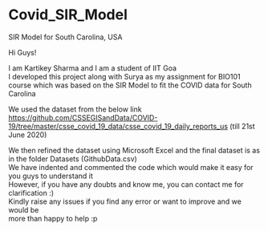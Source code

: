 # Covid_SIR_Model
SIR Model for South Carolina, USA

  
Hi Guys!

I am Kartikey Sharma and I am a student of IIT Goa<br>
I developed this project along with Surya as my assignment for BIO101 course which was based on the SIR Model to fit the COVID data for South Carolina

We used the dataset from the below link
https://github.com/CSSEGISandData/COVID-19/tree/master/csse_covid_19_data/csse_covid_19_daily_reports_us
(till 21st June 2020)

We then refined the dataset using Microsoft Excel and the final dataset is as in the folder Datasets (GithubData.csv)
<br>
We have indented and commented the code which would make it easy for you guys to understand it
<br>However, if you have any doubts and know me, you can contact me for clarification :)
<br>
Kindly raise any issues if you find any error or want to improve and we would be 
<br> more than happy to help :p
